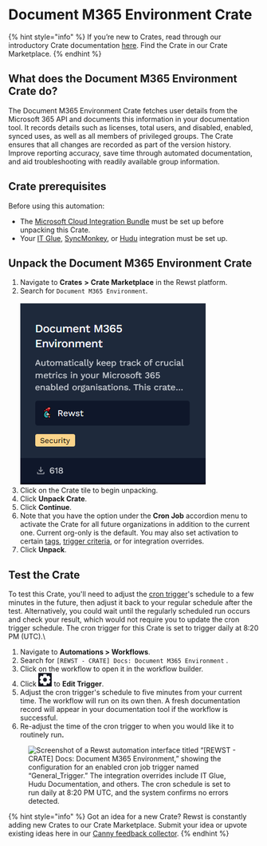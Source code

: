 # Document M365 Environment Crate

{% hint style="info" %}
If you’re new to Crates, read through our introductory Crate documentation [here](https://docs.rewst.help/prebuilt-automations/crates). Find the Crate in our Crate Marketplace.
{% endhint %}

## What does the Document M365 Environment Crate do?

The Document M365 Environment Crate fetches user details from the Microsoft 365 API and documents this information in your documentation tool. It records details such as licenses, total users, and disabled, enabled, synced uses, as well as all members of privileged groups. The Crate ensures that all changes are recorded as part of the version history. Improve reporting accuracy, save time through automated documentation, and aid troubleshooting with readily available group information.&#x20;

## Crate prerequisites

Before using this automation:

* The [Microsoft Cloud Integration Bundle](../../configuration/integrations/integration-guides/microsoft-cloud-integration-bundle/) must be set up before unpacking this Crate.
* Your [IT Glue](../../configuration/integrations/integration-guides/it-glue-integration-setup.md), [SyncMonkey](../../configuration/integrations/integration-guides/syncmonkey-integration.md), or [Hudu](../../configuration/integrations/integration-guides/hudu-integration-setup.md) integration must be set up.

## Unpack the Document M365 Environment Crate

1. Navigate to **Crates** **>** **Crate Marketplace** in the Rewst platform.
2. Search for `Document M365 Environment`.\
   \
   ![](<../../../.gitbook/assets/image (137).png>)
3. Click on the Crate tile to begin unpacking.
4. Click **Unpack Crate**.
5. Click **Continue**.
6. Note that you have the option under the **Cron Job** accordion menu to activate the Crate for all future organizations in addition to the current one. Current org-only is the default. You may also set activation to certain [tags](https://docs.rewst.help/documentation/settings/tags-in-rewst), [trigger criteria](../../automations/intro-to-triggers/trigger-criteria.md), or for integration overrides.&#x20;
7. Click **Unpack**.

## Test the Crate

To test this Crate, you'll need to adjust the [cron trigger](../../automations/intro-to-triggers/#core-cron-job)'s schedule to a few minutes in the future, then adjust it back to your regular schedule after the test. Alternatively, you could wait until the regularly scheduled run occurs and check your result, which would not require you to update the cron trigger schedule. The cron trigger for this Crate is set to trigger daily at 8:20 PM (UTC).\


1. Navigate to **Automations > Workflows**.
2. Search for `[REWST - CRATE] Docs: Document M365 Environment` .
3. Click on the workflow to open it in the workflow builder.
4. Click ![](<../../../.gitbook/assets/image (183).png>) to **Edit Trigger**.
5. Adjust the cron trigger's schedule to five minutes from your current time. The workflow will run on its own then. A fresh documentation record will appear in your documentation tool if the workflow is successful.
6. Re-adjust the time of the cron trigger to when you would like it to routinely ru&#x6E;**.**

<figure><img src="../../../.gitbook/assets/Screenshot 2025-07-25 at 8.57.08 AM.png" alt="Screenshot of a Rewst automation interface titled “[REWST - CRATE] Docs: Document M365 Environment,” showing the configuration for an enabled cron job trigger named “General_Trigger.” The integration overrides include IT Glue, Hudu Documentation, and others. The cron schedule is set to run daily at 8:20 PM UTC, and the system confirms no errors detected."><figcaption></figcaption></figure>

{% hint style="info" %}
Got an idea for a new Crate? Rewst is constantly adding new Crates to our Crate Marketplace. Submit your idea or upvote existing ideas here in our [Canny feedback collector](https://rewst.canny.io/crates).
{% endhint %}
